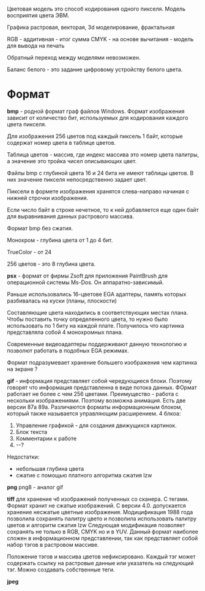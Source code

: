 Цветовая модель это способ кодирования одного пикселя. Модель восприятия цвета ЭВМ.

Графика растровая, векторая, 3d моделирование, фрактальная

RGB - аддитивная - итог сумма 
CMYK - на основе вычитания - модель для вывода на печать

Обратный переход между моделями невозможен. 

Баланс белого - это задание цифровому устройству белого цвета. 

# Формат 
__bmp__ - родной формат граф файлов Windows. Формат изображения зависит от количество бит, используемых для кодирования каждого цвета пикселя. 

Для изображения 256 цветов под каждый пиксель 1 байт, которые содержат номер цвета в таблице цветов. 

Таблица цветов - массив, где индекс массива это номер цвета палитры, а значение это тройка чисел описывающих цвет. 

Файлы bmp с глубиной цвета 16 и 24 бита не имеют таблицы цветов. В них значение пикселя непосредственно задает цвет. 

Пиксели в формете изображения хранятся слева-направо начиная с нижней строчки изображения. 

Если число байт в строке нечетное, то к ней добавляется еще один байт для выравнивания данных растрового массива. 

Формат bmp без сжатия. 

Монохром - глубина цвета от 1 до 4 бит. 

TrueColor - от 24

256 цветов - это 8 глубина цвета. 

__psx__ - формат от фирмы  Zsoft для приложения PaintBrush для операционной системы Ms-Dos. Он аппаратно-зависимый. 

Раньше использовались 16-цветове EGA адаптеры, память которых разбивалась на куски (планы, плоскости)

Составляющие цвета находились в соответствующих местах плана. Чтобы поставить точку определенного цвета, то нужно было использовать по 1 биту на каждой плате. Получилось что картинка представляла собой 4 монохромных плана. 

Современные видеоадаптеры поддерживают данную технологию и позволют работать в подобных EGA режимах. 

Формат подразумевает хранение большего изображения чем картинка на экране ?

__gif__ - информация представляет собой чередующиеся блоки. Поэтому говорят что информация представленна в виде потока данных. ФОрмат работает не более с чем 256 цветами. Преимущество - работа с нескольки изображениями. Поэтому возможна анимация. 
Есть две версии 87a 89а. Различаются форматы информационным блоком, который также называется управляющим расширением. 
4 блкоа: 
1. Управление графикой - для создания движущихся картинок. 
2. Блок текста 
3. Комментарии к работе
4. --?

Недостатки: 
- небольшая глубина цвета
- сжатие с помощью платного алгоритма сжатия lzw 

__png__ png8 - аналог gif

__tiff__ для хранение чб изображений полученных со сканера. С тегами. Формат хранит не сжатые изображений. С версии 4.0. допускается хранение несжатые цветные изображения. Модицификация 1988 года позволила сохранять палитру цвето и позволила использовать палитру цветов и алгоритм сжатия lzw
Следующая модификация позволяет сохранять не только в RGB, CMYK но и в YUV. Данный формат наиболее сложен в информационном представлении, так как представляет собой набор тэгов в растровом массиве. 

Положение тэгов и массива цветов нефиксировано. Каждый тэг может содержать ссылку на растровые данные или указатель на следующий тэг. Можно создавать собственные теги. 

__jpeg__ 





